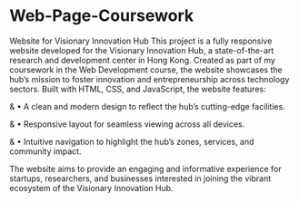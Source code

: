 # Web-Page-Coursework
Website for Visionary Innovation Hub
This project is a fully responsive website developed for the Visionary Innovation Hub, a state-of-the-art research and development center in Hong Kong. Created as part of my coursework in the Web Development course, the website showcases the hub’s mission to foster innovation and entrepreneurship across technology sectors. Built with HTML, CSS, and JavaScript, the website features:

 & • A clean and modern design to reflect the hub’s cutting-edge facilities.

 & • Responsive layout for seamless viewing across all devices.

 & • Intuitive navigation to highlight the hub’s zones, services, and community impact.

The website aims to provide an engaging and informative experience for startups, researchers, and businesses interested in joining the vibrant ecosystem of the Visionary Innovation Hub.
